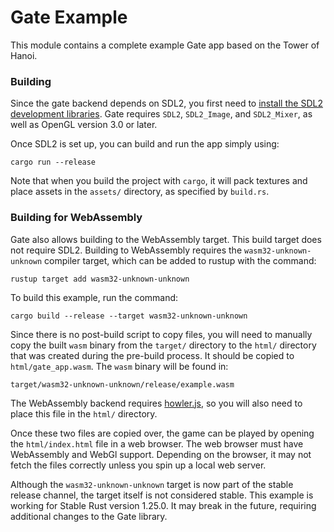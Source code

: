 # Gate Example

This module contains a complete example Gate app based on the Tower of Hanoi.

### Building

Since the gate backend depends on SDL2, you first need to
[install the SDL2 development libraries](https://github.com/Rust-SDL2/rust-sdl2#sdl20-development-libraries).
Gate requires `SDL2`, `SDL2_Image`, and `SDL2_Mixer`,
as well as OpenGL version 3.0 or later.

Once SDL2 is set up, you can build and run the app simply using:

```
cargo run --release
```

Note that when you build the project with `cargo`, it will pack textures
and place assets in the `assets/` directory, as specified by `build.rs`.

### Building for WebAssembly

Gate also allows building to the WebAssembly target.
This build target does not require SDL2.
Building to WebAssembly requires the `wasm32-unknown-unknown` compiler target,
which can be added to rustup with the command:

```
rustup target add wasm32-unknown-unknown
```

To build this example, run the command:

```
cargo build --release --target wasm32-unknown-unknown
```

Since there is no post-build script to copy files, you will need to manually
copy the built `wasm` binary from the `target/` directory to the `html/` directory
that was created during the pre-build process.
It should be copied to `html/gate_app.wasm`.
The `wasm` binary will be found in:

```
target/wasm32-unknown-unknown/release/example.wasm
```

The WebAssembly backend requires [howler.js](https://howlerjs.com/),
so you will also need to place this file in the `html/` directory.

Once these two files are copied over, the game can be played by
opening the `html/index.html` file in a web browser.
The web browser must have WebAssembly and WebGl support.
Depending on the browser, it may not fetch the files correctly
unless you spin up a local web server.

Although the `wasm32-unknown-unknown` target is now part of the stable release
channel, the target itself is not considered stable. This example is working for
Stable Rust version 1.25.0. It may break in the future, requiring additional
changes to the Gate library.
